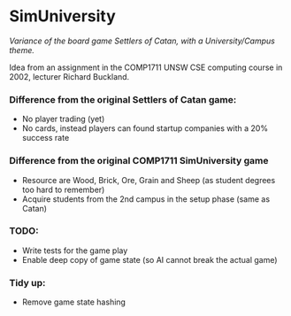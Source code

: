 # SimUniversity

*Variance of the board game Settlers of Catan, with a University/Campus theme.*

Idea from an assignment in the COMP1711 UNSW CSE computing course in 2002, lecturer Richard Buckland.

### Difference from the original Settlers of Catan game:
* No player trading (yet)
* No cards, instead players can found startup companies with a 20% success rate

### Difference from the original COMP1711 SimUniversity game
* Resource are Wood, Brick, Ore, Grain and Sheep (as student degrees too hard to remember)
* Acquire students from the 2nd campus in the setup phase (same as Catan)

### TODO:
* Write tests for the game play
* Enable deep copy of game state (so AI cannot break the actual game)

### Tidy up:
* Remove game state hashing
